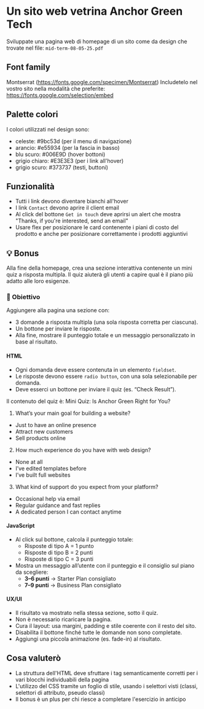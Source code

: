 # Un sito web vetrina Anchor Green Tech

Sviluppate una pagina web di homepage di un sito come da design che trovate nel file: `mid-term-08-05-25.pdf`

## Font family

Montserrat (https://fonts.google.com/specimen/Montserrat)
Includetelo nel vostro sito nella modalità che preferite: https://fonts.google.com/selection/embed

## Palette colori

I colori utilizzati nel design sono:

- celeste: #9bc53d (per il menu di navigazione)
- arancio: #e55934 (per la fascia in basso)
- blu scuro: #006E9D (hover bottoni)
- grigio chiaro: #E3E3E3 (per i link all'hover)
- grigio scuro: #373737 (testi, buttoni)

## Funzionalità

- Tutti i link devono diventare bianchi all'hover
- I link `Contact` devono aprire il client email
- Al click del bottone `Get in touch` deve aprirsi un alert che mostra "Thanks, if you're interested, send an email"
- Usare flex per posizionare le card contenente i piani di costo del prodotto e anche per posizionare correttamente i prodotti aggiuntivi

## 💡 Bonus 

Alla fine della homepage, crea una sezione interattiva contenente un mini quiz a risposta multipla. Il quiz aiuterà gli utenti a capire qual è il piano più adatto alle loro esigenze.

### 🎯 Obiettivo
Aggiungere alla pagina una sezione con:
- 3 domande a risposta multipla (una sola risposta corretta per ciascuna).
- Un bottone per inviare le risposte.
- Alla fine, mostrare il punteggio totale e un messaggio personalizzato in base al risultato.

#### HTML
- Ogni domanda deve essere contenuta in un elemento `fieldset`.
- Le risposte devono essere `radio button`, con una sola selezionabile per domanda.
- Deve esserci un bottone per inviare il quiz (es. “Check Result”).

Il contenuto del quiz è: 
Mini Quiz: Is Anchor Green Right for You?
1. What’s your main goal for building a website?
- Just to have an online presence
- Attract new customers
- Sell products online
2. How much experience do you have with web design?
- None at all
- I’ve edited templates before
- I’ve built full websites
3. What kind of support do you expect from your platform?
- Occasional help via email
- Regular guidance and fast replies
- A dedicated person I can contact anytime

#### JavaScript
- Al click sul bottone, calcola il punteggio totale:
  - Risposte di tipo A = 1 punto
  - Risposte di tipo B = 2 punti
  - Risposte di tipo C = 3 punti
- Mostra un messaggio all’utente con il punteggio e il consiglio sul piano da scegliere:
  - **3–6 punti** → Starter Plan consigliato
  - **7–9 punti** → Business Plan consigliato

#### UX/UI
- Il risultato va mostrato nella stessa sezione, sotto il quiz.
- Non è necessario ricaricare la pagina.
- Cura il layout: usa margini, padding e stile coerente con il resto del sito.
- Disabilita il bottone finché tutte le domande non sono completate.
- Aggiungi una piccola animazione (es. fade-in) al risultato.

## Cosa valuterò

- La struttura dell'HTML deve sfruttare i tag semanticamente corretti per i vari blocchi individuabili della pagina
- L'utilizzo del CSS tramite un foglio di stile, usando i selettori visti (classi, selettori di attributo, pseudo classi)
- Il bonus è un plus per chi riesce a completare l'esercizio in anticipo
